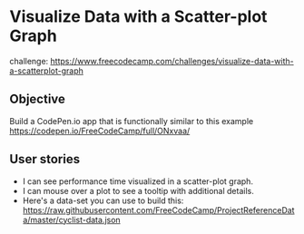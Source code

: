 # Visualize Data with a Scatter-plot Graph
challenge: https://www.freecodecamp.com/challenges/visualize-data-with-a-scatterplot-graph
## Objective
Build a CodePen.io app that is functionally similar to this example https://codepen.io/FreeCodeCamp/full/ONxvaa/
## User stories
+ I can see performance time visualized in a scatter-plot graph.
+ I can mouse over a plot to see a tooltip with additional details.
+ Here's a data-set you can use to build this: https://raw.githubusercontent.com/FreeCodeCamp/ProjectReferenceData/master/cyclist-data.json
